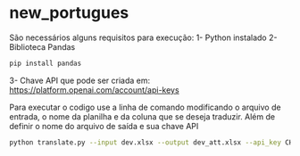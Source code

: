 # new_portugues
São necessários alguns requisitos para execução:
1- Python instalado
2- Biblioteca Pandas
```bash
pip install pandas
```
3- Chave API que pode ser criada em: https://platform.openai.com/account/api-keys

Para executar o codigo use a linha de comando modificando o arquivo de entrada, o nome da planilha e da coluna que se deseja traduzir. Além de definir o nome do arquivo de saída e sua chave API
```bash
python translate.py --input dev.xlsx --output dev_att.xlsx --api_key CHAVEAPI --sheet Sheet1 --column transcript
```
